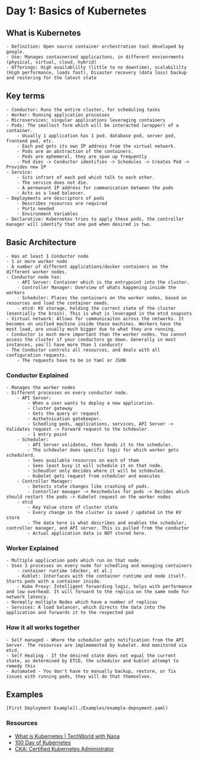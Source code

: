 # Day 1: Basics of Kubernetes

## What is Kubernetes
    - Definition: Open source container orchestration tool developed by google.
    - Use: Manages containerzed applicaitons, in different envionrments (physical, virtual, cloud, hybrid)
    - Offerings: High availablilty (little to no downtime), scalabililty (High performance, loads fast), Disaster recovery (data loss) backup and restoring for the latest state

## Key terms
    - Conductor: Runs the entire cluster, for scheduling tasks
    - Worker: Running application processes
    - Microservices: singular applications leveraging containers
    - Pods: The smallest form which will be interacted (wrapper) of a container. 
        - Usually 1 application has 1 pod. database pod, server pod, frontend pod, etc.
        - Each pod gets its own IP address from the virtual network. 
        - Pods are an abstraction of the containers.
        - Pods are ephemeral, they are spun up frequently
        - Pod dies -> Conductor identifies -> Schedules -> Creates Pod -> Provides new IP
    - Service: 
        - Sits infront of each pod which talk to each other. 
        - The service does not die.
        - A permanant IP address for communication between the pods
        - Acts as a load balancer.
    - Deployments are descriptors of pods
        - Describes resources are required
        - Ports needed
        - Environment Variables
    - Declarative: Kubernetes tries to apply these pods, the controller manager will identify that one pod when desired is two. 

## Basic Architecture
    - Has at least 1 Conductor node
    - 1 or more worker node
    - A number of different applications/docker containers on the different worker nodes.
    - Conductor node has:
        - API Server: Container which is the entrypoint into the cluster.
        - Controller Manager: Overview of whats happening inside the workers
        - Scheduler: Places the containers on the worker nodes, based on resources and load the container needs.
        - etcd: KV storage, holding the current state of the cluster (esentially the brain). This is what is leveraged in the etcd snapsots
    - Virtual network: Allows for communicaiton across the networks. It becomes on unified machine inside these machines. Workers have the most load, are usually much bigger due to what they are running.
    - Conductor is much more important than the worker nodes. You cannot access the cluster if your conductors go down. Generally in most instances, you'll have more than 1 conducotr
    - The Conductor controls all resources, and deals with all configuration requests. 
        - The requests have to be in Yaml or JSON

### Conductor Explained
    - Manages the worker nodes
    - Different processes on every conductor node.
        - API Server: 
            - When a user wants to deploy a new application. 
            - Cluster gateway
            - Gets the query or request
            - Authetnication gatekeeper.
            - Schedling pods, applications, services, API Server -> Validates request -> Forward request to the Schdeuler.
            - 1 entry point 
        - Scheduler:
            - API Server validates, then hands it to the scheduler.
            - The schdeuler does specific logic for which worker gets schedulerd.
            - Sees available resources on each of them
            - Sees least busy it will schedule it on that node.
            - Scheudler only decides where it will be schdeuled.
            - Kubelet gets request from scheduler and executes
        - Controller Manager:
            - Detects state changes like crashing of pods.
            - Contorller manager -> Reschedules for pods -> Decides which should restart the pods -> Kubelet request on the worker nodes
        - etcd
            - Key Value store of cluster state
            - Every change in the cluster is saved / updated in the KV store
            - The data here is what describes and enables the scheduler, controller manager, and API server. This is pulled from the conductor
            - Actual application data is NOT stored here.


### Worker Explained
    - Multiple application pods which run on that node.
    - Uses 3 processes on every node for schedling and managing containers
        - container runtime (docker, et al.)
        - Kublet: Interfaces with the container runtime and node itself. Starts pods with a container inside.
        - Kube Proxy: Intelligent forwarding logic, helps with performance and low overhead. It will forward to the replica on the same node for network latency.
    - Normally multiple Nodes which have a number of replicas
    - Services: A load balancer, which directs the data into the application and forwards it to the respected pod
    

### How it all works together
    - Self managed - Where the scheduler gets notification from the API Server. The resources are implmemented by kubelet. And monitored via etcd.
    - Self Healing - If the desired state does not equal the current state, as determined by ETCD, the scheduler and kublet attempt to remedy this
    - Automated - You don't have to manually backup, restore, or fix issues with running pods, they will do that themselves.

## Examples
    [First Deployment Example](./Examples/example-depoyment.yaml)
    
### Resources

- [What is Kubernetes | TechWorld with Nana](https://www.youtube.com/watch?v=VnvRFRk_51k)
- [100 Day of Kubernetes](https://100daysofkubernetes.io/start/intro-to-k8s.html)
- [CKA: Certified Kubernetes Administrator](ertified-kubernetes-administrator-with-practice-tests)